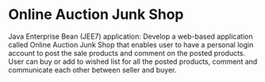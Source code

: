 # Online Auction Junk Shop
Java Enterprise Bean (JEE7) application: Develop a web-based application called Online Auction Junk Shop that enables user to have a personal login account to post the sale products and comment on the posted products. User can buy or add to wished list for all the posted products, comment and communicate each other between seller and buyer.


